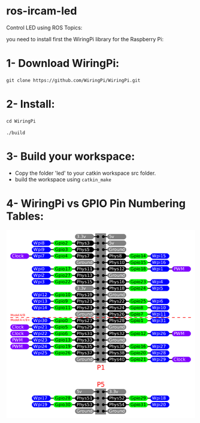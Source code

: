 # ros-ircam-led

Control LED using ROS Topics:

you need to install first the WiringPi library for the Raspberry Pi:

# 1- Download WiringPi:
 `git clone https://github.com/WiringPi/WiringPi.git`

# 2- Install:

 `cd WiringPi`
 
 `./build`
 
# 3- Build your workspace:

* Copy the folder 'led' to your catkin workspace src folder.
* build the workspace using `catkin_make`

# 4- WiringPi vs GPIO Pin Numbering Tables:




![The photo](pin-diagram.png)